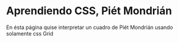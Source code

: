 # Aprendiendo CSS, Piét Mondrián 

En ésta página quise interpretar un cuadro de Piét Mondrián usando solamente css Grid
